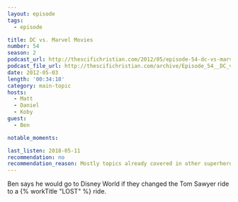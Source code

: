 ```yaml
---
layout: episode
tags:
  - episode

title: DC vs. Marvel Movies
number: 54
season: 2
podcast_url: http://thescifichristian.com/2012/05/episode-54-dc-vs-marvel-movies/
podcast_file_url: http://thescifichristian.com/archive/Episode_54__DC_vs__Marvel_Movies.mp3
date: 2012-05-03
length: '00:34:18'
category: main-topic
hosts:
  - Matt
  - Daniel
  - Koby
guest:
  - Ben

notable_moments:

last_listen: 2018-05-11
recommendation: no
recommendation_reason: Mostly topics already covered in other superhero episodes.
---
```

Ben says he would go to Disney World if they changed the Tom Sawyer ride to a {% workTitle "LOST" %} ride.